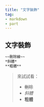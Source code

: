 ```yaml
---
title: "文字裝飾"
tag: 
- markdown
- part
---
```


##  文字裝飾
```md
~~刪除線~~
*斜體*
**粗體**
```
> 來試試看：
>- ~~刪除~~
>- *斜體*
>- **粗體**